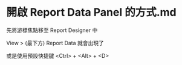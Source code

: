 # 開啟 Report Data Panel 的方式.md

先將游標焦點移至 Report Designer 中

View > (最下方) Report Data 就會出現了

或是使用預設快捷鍵 \<Ctrl> + \<Alt> + \<D>

